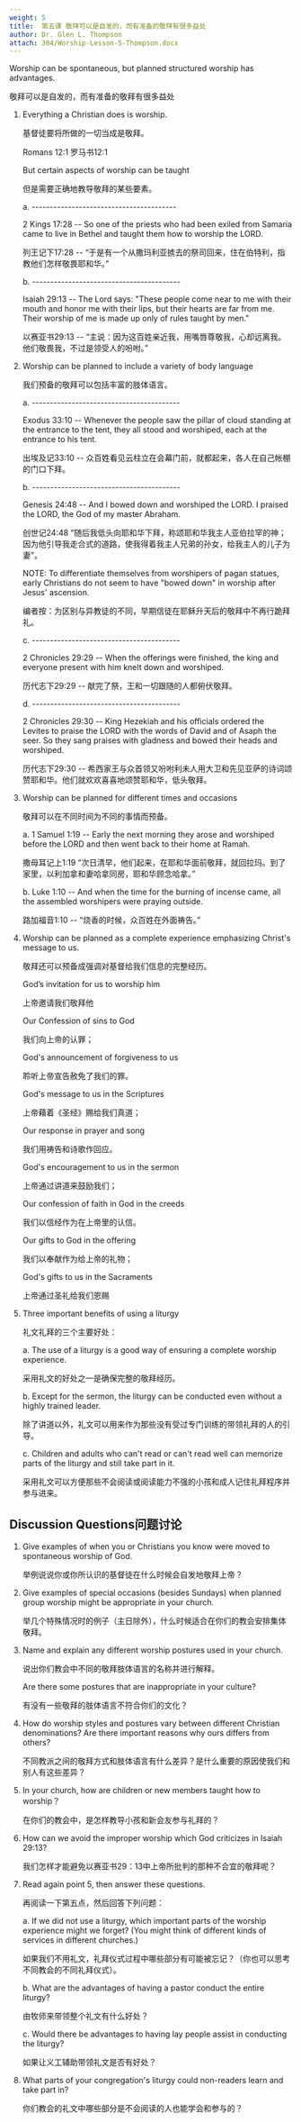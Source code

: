 ```yaml
---
weight: 5
title:  第五课 敬拜可以是自发的，而有准备的敬拜有很多益处
author: Dr. Glen L. Thompson
attach: 304/Worship-Lesson-5-Thompson.docx
---
```

Worship can be spontaneous, but planned structured worship has advantages.

敬拜可以是自发的，而有准备的敬拜有很多益处

1. Everything a Christian does is worship.

    基督徒要将所做的一切当成是敬拜。

    Romans 12:1 罗马书12:1

    But certain aspects of worship can be taught

    但是需要正确地教导敬拜的某些要素。

    a. ----------------------------------------

    2 Kings 17:28 -- So one of the priests who had been exiled from Samaria came to live in Bethel and taught them how to worship the LORD.

    列王记下17:28 -- “于是有一个从撒玛利亚掳去的祭司回来，住在伯特利，指教他们怎样敬畏耶和华。”

    b. -----------------------------------------

    Isaiah 29:13 -- The Lord says: "These people come near to me with their mouth and honor me with their lips, but their hearts are far from me. Their worship of me is made up only of rules taught by men."

    以赛亚书29:13 -- “主说：因为这百姓亲近我，用嘴唇尊敬我，心却远离我。他们敬畏我，不过是领受人的吩咐。”

2. Worship can be planned to include a variety of body language

    我们预备的敬拜可以包括丰富的肢体语言。

    a. -----------------------------------------

    Exodus 33:10 -- Whenever the people saw the pillar of cloud standing at the entrance to the tent, they all stood and worshiped, each at the entrance to his tent.

    出埃及记33:10 -- 众百姓看见云柱立在会幕门前，就都起来，各人在自己帐棚的门口下拜。

    b. -----------------------------------------

    Genesis 24:48 -- And I bowed down and worshiped the LORD. I praised the LORD, the God of my master Abraham.

    创世记24:48 “随后我低头向耶和华下拜，称颂耶和华我主人亚伯拉罕的神；因为他引导我走合式的道路，使我得着我主人兄弟的孙女，给我主人的儿子为妻”。

    NOTE: To differentiate themselves from worshipers of pagan statues, early Christians do not seem to have "bowed down" in worship after Jesus' ascension.

    编者按：为区别与异教徒的不同，早期信徒在耶稣升天后的敬拜中不再行跪拜礼。

    c. -----------------------------------------

    2 Chronicles 29:29 -- When the offerings were finished, the king and everyone present with him knelt down and worshiped.

    历代志下29:29 -- 献完了祭，王和一切跟随的人都俯伏敬拜。

    d. -----------------------------------------

    2 Chronicles 29:30 -- King Hezekiah and his officials ordered the Levites to praise the LORD with the words of David and of Asaph the seer. So they sang praises with gladness and bowed their heads and worshiped.

    历代志下29:30 -- 希西家王与众首领又吩咐利未人用大卫和先见亚萨的诗词颂赞耶和华。他们就欢欢喜喜地颂赞耶和华，低头敬拜。

3. Worship can be planned for different times and occasions

    敬拜可以在不同时间为不同的事情而预备。

    a. 1 Samuel 1:19 -- Early the next morning they arose and worshiped before the LORD and then went back to their home at Ramah.

    撒母耳记上1:19 “次日清早，他们起来，在耶和华面前敬拜，就回拉玛。到了家里，以利加拿和妻哈拿同房，耶和华顾念哈拿。”

    b. Luke 1:10 -- And when the time for the burning of incense came, all the assembled worshipers were praying outside.

    路加福音1:10 -- “烧香的时候，众百姓在外面祷告。”

4. Worship can be planned as a complete experience emphasizing Christ's message to us.

    敬拜还可以预备成强调对基督给我们信息的完整经历。

    God’s invitation for us to worship him

    上帝邀请我们敬拜他

    Our Confession of sins to God

    我们向上帝的认罪；

    God's announcement of forgiveness to us

    聆听上帝宣告赦免了我们的罪。

    God's message to us in the Scriptures

    上帝藉着《圣经》赐给我们真道；

    Our response in prayer and song

    我们用祷告和诗歌作回应。

    God's encouragement to us in the sermon

    上帝通过讲道来鼓励我们；

    Our confession of faith in God in the creeds

    我们以信经作为在上帝里的认信。

    Our gifts to God in the offering

    我们以奉献作为给上帝的礼物；

    God's gifts to us in the Sacraments

    上帝通过圣礼给我们恩赐

5. Three important benefits of using a liturgy

    礼文礼拜的三个主要好处：

    a. The use of a liturgy is a good way of ensuring a complete worship experience.

    采用礼文的好处之一是确保完整的敬拜经历。

    b. Except for the sermon, the liturgy can be conducted even without a highly trained leader.

    除了讲道以外，礼文可以用来作为那些没有受过专门训练的带领礼拜的人的引导。

    c. Children and adults who can't read or can't read well can memorize parts of the liturgy and still take part in it.

    采用礼文可以方便那些不会阅读或阅读能力不强的小孩和成人记住礼拜程序并参与进来。

## Discussion Questions问题讨论

1. Give examples of when you or Christians you know were moved to spontaneous worship of God.

    举例说说你或你所认识的基督徒在什么时候会自发地敬拜上帝？

2. Give examples of special occasions (besides Sundays) when planned group worship might be appropriate in your church.

    举几个特殊情况时的例子（主日除外），什么时候适合在你们的教会安排集体敬拜。

3. Name and explain any different worship postures used in your church.

    说出你们教会中不同的敬拜肢体语言的名称并进行解释。

    Are there some postures that are inappropriate in your culture?

    有没有一些敬拜的肢体语言不符合你们的文化？

4. How do worship styles and postures vary between different Christian denominations? Are there important reasons why ours differs from others?

    不同教派之间的敬拜方式和肢体语言有什么差异？是什么重要的原因使我们和别人有这些差异？

5. In your church, how are children or new members taught how to worship？

    在你们的教会中，是怎样教导小孩和新会友参与礼拜的？

6. How can we avoid the improper worship which God criticizes in Isaiah 29:13?

    我们怎样才能避免以赛亚书29：13中上帝所批判的那种不合宜的敬拜呢？

7. Read again point 5, then answer these questions.

    再阅读一下第五点，然后回答下列问题：

    a. If we did not use a liturgy, which important parts of the worship experience might we forget? (You might think of different kinds of services in different churches.)

    如果我们不用礼文，礼拜仪式过程中哪些部分有可能被忘记？（你也可以思考不同教会的不同礼拜仪式）。

    b. What are the advantages of having a pastor conduct the entire liturgy?

    由牧师来带领整个礼文有什么好处？

    c. Would there be advantages to having lay people assist in conducting the liturgy?

    如果让义工辅助带领礼文是否有好处？

8. What parts of your congregation's liturgy could non-readers learn and take part in?

    你们教会的礼文中哪些部分是不会阅读的人也能学会和参与的？
